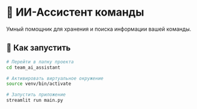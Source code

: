 # 🤖 ИИ-Ассистент команды

Умный помощник для хранения и поиска информации вашей команды.

## 🚀 Как запустить

```bash
# Перейти в папку проекта
cd team_ai_assistant

# Активировать виртуальное окружение
source venv/bin/activate

# Запустить приложение
streamlit run main.py
